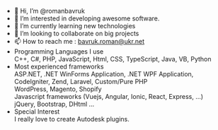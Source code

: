 - 👋 Hi, I’m @romanbavruk
- 👀 I’m interested in developing awesome software.
- 🌱 I’m currently learning new technologies
- 💞️ I’m looking to collaborate on big projects
- 📫 How to reach me : bavruk.roman@ukr.net
- Programming Languages I use  
  C++, C#, PHP, JavaScript, Html, CSS, TypeScript, Java, VB, Python
- Most experienced frameworks  
  ASP.NET, .NET WinForms Application, .NET WPF Application,  
  CodeIgniter, Zend, Laravel, Custom/Pure PHP  
  WordPress, Magento, Shopify  
  Javascript frameworks (Vuejs, Angular, Ionic, React, Express, …)  
  jQuery, Bootstrap, DHtml …  
- Special Interest  
  I really love to create Autodesk plugins.
<!---
romanbavruk/romanbavruk is a ✨ special ✨ repository because its `README.md` (this file) appears on your GitHub profile.
You can click the Preview link to take a look at your changes.
--->
